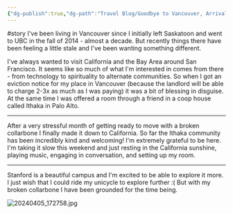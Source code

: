 ```yaml
---
{"dg-publish":true,"dg-path":"Travel Blog/Goodbye to Vancouver, Arrival in Palo Alto.md","permalink":"/travel-blog/goodbye-to-vancouver-arrival-in-palo-alto/"}
---
```


#story
I've been living in Vancouver since I initially left Saskatoon and went to UBC in the fall of 2014 - almost a decade. But recently things there have been feeling a little stale and I've been wanting something different. 

I've always wanted to visit California and the Bay Area around San Francisco. It seems like so much of what I'm interested in comes from there - from technology to spirituality to alternate communities. So when I got an eviction notice for my place in Vancouver (because the landlord will be able to charge 2-3x as much as I was paying) it was a bit of blessing in disguise. At the same time I was offered a room through a friend in a coop house called Ithaka in Palo Alto. 

---

After a very stressful month of getting ready to move with a broken collarbone I finally made it down to California. So far the Ithaka community has been incredibly kind and welcoming! I'm extremely grateful to be here. 
I'm taking it slow this weekend and just resting in the California sunshine, playing music, engaging in conversation, and setting up my room. 

---
Stanford is a beautiful campus and I'm excited to be able to explore it more. I just wish that I could ride my unicycle to explore further :( But with my broken collarbone I have been grounded for the time being. 


![20240405_172758.jpg](/img/user/Attachments/20240405_172758.jpg)